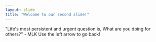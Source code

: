 ```yaml
---
layout: slide
title: "Welcome to our second slide!"
---
```

"Life's most persistent and urgent question is, What are you doing for others?" - MLK
Use the left arrow to go back!
